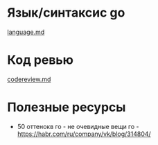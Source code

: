 # Язык/синтаксис go
[language.md](language.md)

# Код ревью
[codereview.md](codereview.md)

# Полезные ресурсы
- 50 оттенокв го - не очевидные вещи го - https://habr.com/ru/company/vk/blog/314804/
